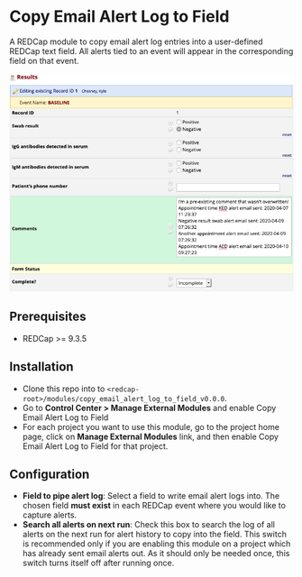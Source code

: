 # Copy Email Alert Log to Field
A REDCap module to copy email alert log entries into a user-defined REDCap text field. All alerts tied to an event will appear in the corresponding field on that event.

![](img/comment_field.png)

## Prerequisites
- REDCap >= 9.3.5

## Installation
- Clone this repo into to `<redcap-root>/modules/copy_email_alert_log_to_field_v0.0.0`.
- Go to **Control Center > Manage External Modules** and enable Copy Email Alert Log to Field
- For each project you want to use this module, go to the project home page, click on **Manage External Modules** link, and then enable Copy Email Alert Log to Field for that project.

## Configuration

- **Field to pipe alert log**: Select a field to write email alert logs into. The chosen field **must exist** in each REDCap event where you would like to capture alerts.
- **Search all alerts on next run**: Check this box to search the log of all alerts on the next run for alert history to copy into the field. This switch is recommended only if you are enabling this module on a project which has already sent email alerts out. As it should only be needed once, this switch turns itself off after running once. 
